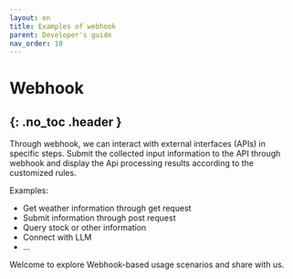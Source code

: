 ```yaml
---
layout: en
title: Examples of webhook 
parent: Developer's guide
nav_order: 10
---
```


# Webhook
{: .no_toc .header }
---
Through webhook, we can interact with external interfaces (APIs) in specific steps. Submit the collected input information to the API through webhook and display the Api processing results according to the customized rules.

Examples:

- Get weather information through get request
- Submit information through post request
- Query stock or other information
- Connect with LLM
- ...

Welcome to explore Webhook-based usage scenarios and share with us.
